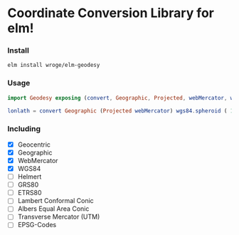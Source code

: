 # Coordinate Conversion Library for elm!

### Install

```
elm install wroge/elm-geodesy
```

### Usage

```elm
import Geodesy exposing (convert, Geographic, Projected, webMercator, wgs84)

lonlath = convert Geographic (Projected webMercator) wgs84.spheroid ( 10, 52, 0 )
```

### Including

- [x] Geocentric
- [x] Geographic
- [x] WebMercator
- [x] WGS84
- [ ] Helmert
- [ ] GRS80
- [ ] ETRS80
- [ ] Lambert Conformal Conic
- [ ] Albers Equal Area Conic
- [ ] Transverse Mercator (UTM)
- [ ] EPSG-Codes
